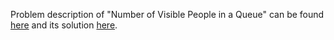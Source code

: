 Problem description of "Number of Visible People in a Queue" can be found [here](https://leetcode.com/problems/number-of-visible-people-in-a-queue/description/) and its solution [here](https://github.com/aurimas13/Solutions-To-Problems/blob/main/LeetCode/Python%20Solutions/Number%20of%20Visible%20People%20in%20a%20Queue/number.py).
